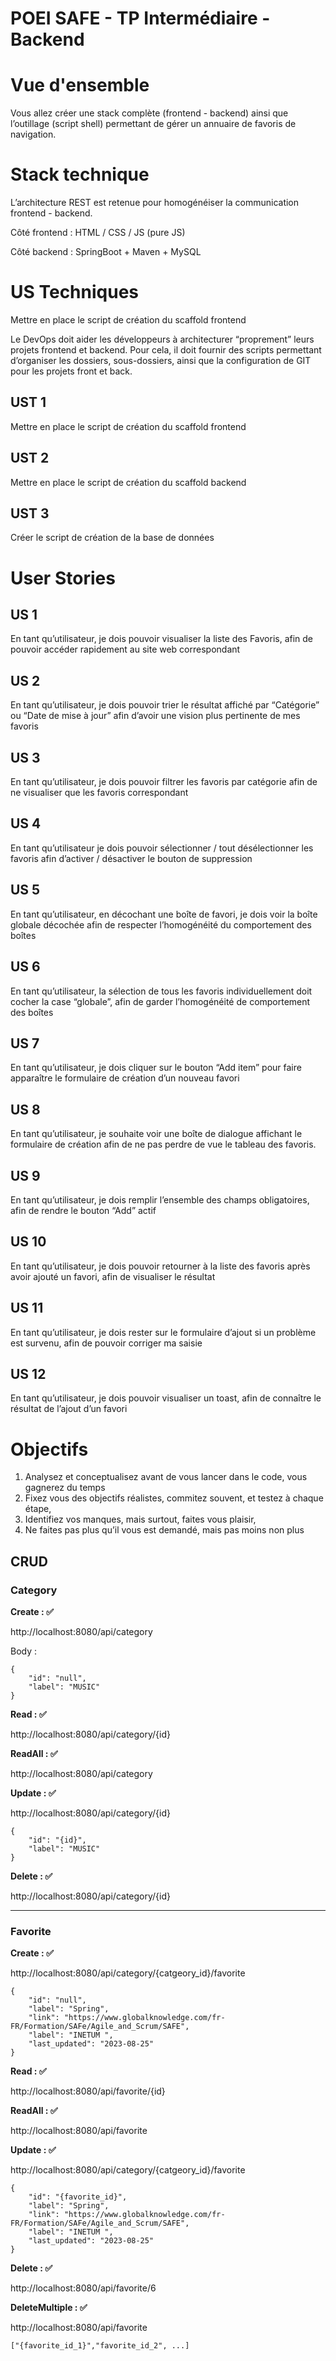 # POEI SAFE - TP Intermédiaire - Backend

# Vue d'ensemble

Vous allez créer une stack complète (frontend - backend) ainsi que l’outillage (script shell) permettant de gérer un annuaire de favoris de navigation.

# Stack technique

L’architecture REST est retenue pour homogénéiser la communication frontend - backend.

Côté frontend : HTML / CSS / JS (pure JS)

Côté backend : SpringBoot + Maven + MySQL

# US Techniques
Mettre en place le script de création du scaffold frontend 

Le DevOps doit aider les développeurs à architecturer “proprement” leurs projets frontend et backend.
Pour cela, il doit fournir des scripts permettant d’organiser les dossiers, sous-dossiers,
ainsi que la configuration de GIT pour les projets front et back.

## UST 1

Mettre en place le script de création du scaffold frontend

## UST 2

Mettre en place le script de création du scaffold backend

## UST 3

Créer le script de création de la base de données

# User Stories

## US 1
En tant qu’utilisateur, je dois pouvoir visualiser la liste des Favoris, 
afin de pouvoir accéder rapidement au site web correspondant

## US 2
En tant qu’utilisateur, je dois pouvoir trier le résultat affiché par “Catégorie” ou “Date de mise à jour” 
afin d’avoir une vision plus pertinente de mes favoris

## US 3
En tant qu’utilisateur, je dois pouvoir filtrer les favoris par catégorie afin de ne visualiser que les favoris correspondant

## US 4
En tant qu’utilisateur je dois pouvoir sélectionner / tout désélectionner les favoris 
afin d’activer / désactiver le bouton de suppression

## US 5
En tant qu’utilisateur, en décochant une boîte de favori, je dois voir la boîte globale décochée afin de respecter
l’homogénéité du comportement des boîtes

## US 6
En tant qu’utilisateur, la sélection de tous les favoris individuellement doit cocher la case “globale”, afin de garder
l’homogénéité de comportement des boîtes

## US 7
En tant qu’utilisateur, je dois cliquer sur le bouton “Add item” 
pour faire apparaître le formulaire de création d’un nouveau favori

## US 8
En tant qu’utilisateur, je souhaite voir une boîte de dialogue affichant le formulaire de création 
afin de ne pas perdre de vue le tableau des favoris.

## US 9
En tant qu’utilisateur, je dois remplir l’ensemble des champs obligatoires, afin de rendre le bouton “Add” actif

## US 10 
En tant qu’utilisateur, je dois pouvoir retourner à la liste des favoris après avoir ajouté un favori, 
afin de visualiser le résultat

## US 11
En tant qu’utilisateur, je dois rester sur le formulaire d’ajout si un problème est survenu, 
afin de pouvoir corriger ma saisie

## US 12
En tant qu’utilisateur, je dois pouvoir visualiser un toast, afin de connaître le résultat de l’ajout d’un favori

# Objectifs

1. Analysez et conceptualisez avant de vous lancer dans le code, vous gagnerez du temps
2. Fixez vous des objectifs réalistes, commitez souvent, et testez à chaque étape,
3. Identifiez vos manques, mais surtout, faites vous plaisir,
4. Ne faites pas plus qu’il vous est demandé, mais pas moins non plus


## CRUD

### Category

**Create : ✅**

http://localhost:8080/api/category

Body : 

```
{
    "id": "null",
    "label": "MUSIC"
}
```

**Read : ✅**

http://localhost:8080/api/category/{id}

**ReadAll : ✅**

http://localhost:8080/api/category


**Update : ✅**

http://localhost:8080/api/category/{id}

```
{
    "id": "{id}",
    "label": "MUSIC"
}
```

**Delete : ✅**

http://localhost:8080/api/category/{id}

---

### Favorite

**Create : ✅**

http://localhost:8080/api/category/{catgeory_id}/favorite

```
{
    "id": "null",
    "label": "Spring",
    "link": "https://www.globalknowledge.com/fr-FR/Formation/SAFe/Agile_and_Scrum/SAFE",
    "label": "INETUM ",
    "last_updated": "2023-08-25"
}
```

**Read : ✅**

http://localhost:8080/api/favorite/{id}

**ReadAll : ✅**

http://localhost:8080/api/favorite

**Update : ✅**

http://localhost:8080/api/category/{catgeory_id}/favorite

```
{
    "id": "{favorite_id}",
    "label": "Spring",
    "link": "https://www.globalknowledge.com/fr-FR/Formation/SAFe/Agile_and_Scrum/SAFE",
    "label": "INETUM ",
    "last_updated": "2023-08-25"
}
```

**Delete : ✅**

http://localhost:8080/api/favorite/6

**DeleteMultiple : ✅**

http://localhost:8080/api/favorite

```
["{favorite_id_1}","favorite_id_2", ...]
```